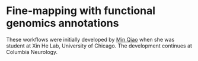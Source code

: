 # Fine-mapping with functional genomics annotations

These workflows were initially developed by [Min Qiao](https://github.com/minqiao) when she was student at Xin He Lab, University of Chicago. The development continues at Columbia Neurology. 
